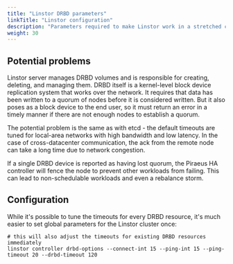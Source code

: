 ```yaml
---
title: "Linstor DRBD parameters"
linkTitle: "Linstor configuration"
description: "Parameters required to make Linstor work in a stretched cluster"
weight: 30
---
```


## Potential problems

Linstor server manages DRBD volumes and is responsible for creating, deleting, and managing them. DRBD itself is a
kernel-level block device replication system that works over the network. It requires that data has been written to a
quorum of nodes before it is considered written. But it also poses as a block device to the end user, so it must return
an error in a timely manner if there are not enough nodes to establish a quorum.

The potential problem is the same as with etcd - the default timeouts are tuned for local-area networks with high
bandwidth and low latency. In the case of cross-datacenter communication, the ack from the remote node can take a long
time due to network congestion.

If a single DRBD device is reported as having lost quorum, the Piraeus HA controller will fence the node to prevent
other workloads from failing. This can lead to non-schedulable workloads and even a rebalance storm.

## Configuration

While it's possible to tune the timeouts for every DRBD resource, it's much easier to set global parameters for the
Linstor cluster once:

```
# this will also adjust the timeouts for existing DRBD resources immediately
linstor controller drbd-options --connect-int 15 --ping-int 15 --ping-timeout 20 --drbd-timeout 120
```
